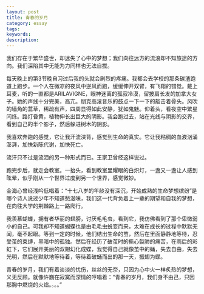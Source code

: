 ```yaml
---
layout: post
title: 青春的岁月
category: essay
tags: 
keywords:
description: 
---
```


我们存在于繁华盛世，却迷失了心中的梦想；我们向往远方的流浪却不知旅途的方向。我们深陷其中无能为力同样也无法自拔。

每天晚上的第3节晚自习过后我的头就会剧烈的疼痛。我都会去学校的那条碳渣跑道上跑步。一个人在微凉的夜风中逆风而跑，缓缓伸开双臂，有飞翔的错觉。戴上耳麦，听的一直都是ARILAVIGNE，眼神迷离的孤寂冷漠，留披肩长发的加拿大女子。她的声线十分完美，高亢。朋克高滚音乐的鼓点一下一下的敲击着骨头。风吹的墙角的蒿草，稀疏有声，四周显得如此安静，犹如鬼魅。仰着头，看夜空中繁星闪烁。路灯昏黄，植物伸长出巨大的阴影。我会跑过去，站在光线与阴影的交界，看到自己的半个影子，然后躲进树木的阴影。

我喜欢奔跑的感觉，它让我汗流浃背，感觉到生命的真实。它让我粘稠的血液汹涌澎湃，加快新陈代谢，加快死亡。

流汗只不过是流泪的另一种形式而已。王家卫曾经这样说过。

跑完步后，就走会教室。一抬头，看到教室里耀眼的白炽灯，一盏又一盏让人感到眩晕，似乎刚从一个世界过度到另一个世界，感觉微妙。

金海心曾经浅吟低唱着：“十七八岁的年龄没有深沉，开始成熟的生命梦想缤纷”是哪个诗人说过少年不知道愁滋味，我们这一代背负着上一辈的期望和自我的梦想，在向往大学的荆棘路上一路爬行。

我羡慕蝴蝶，拥有者华丽的翅膀，讨厌毛毛虫，看到它，我仿佛看到了那个卑微弱小的自己。可我却不知道蝴蝶也是由毛毛虫蜕变而来，太难在成长的过程中默默无闻，毫不起眼。等到一定的时候，他们结出生命的茧，然后在里面静静地等待，忍受茧的束缚，黑暗中的孤独。然后在经历了破茧时的撕心裂肺的痛苦，在雨后的彩虹下，它们展开美丽的双翅幻化成蝶，我觉得自己就像茧中的蛹，失去自由，失去光明，然后在默默地等待着，等待着破蛹而出的那一天，振翅为蝶。

青春的岁月，我们有着淡淡的忧伤，丝丝的无奈，只因为心中火一样炙热的梦想，义无反顾。就像许巍在寂寞而深情的哼唱着：“青春的岁月，我们身不由己，只因那胸中燃烧的火焰。。。。”